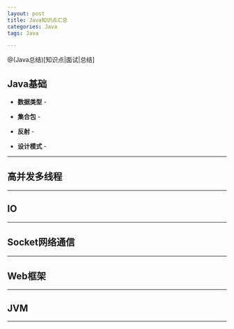 ```yaml
---
layout: post
title: Java知识点汇总
categories: Java
tags: Java

---
```

@(Java总结)[知识点|面试|总结]

## Java基础


- **数据类型** -

- **集合包** - 
- **反射** - 
- **设计模式** - 
----------

## 高并发多线程

----------
## IO
----------
## Socket网络通信
----------
## Web框架
----------
## JVM


----------
